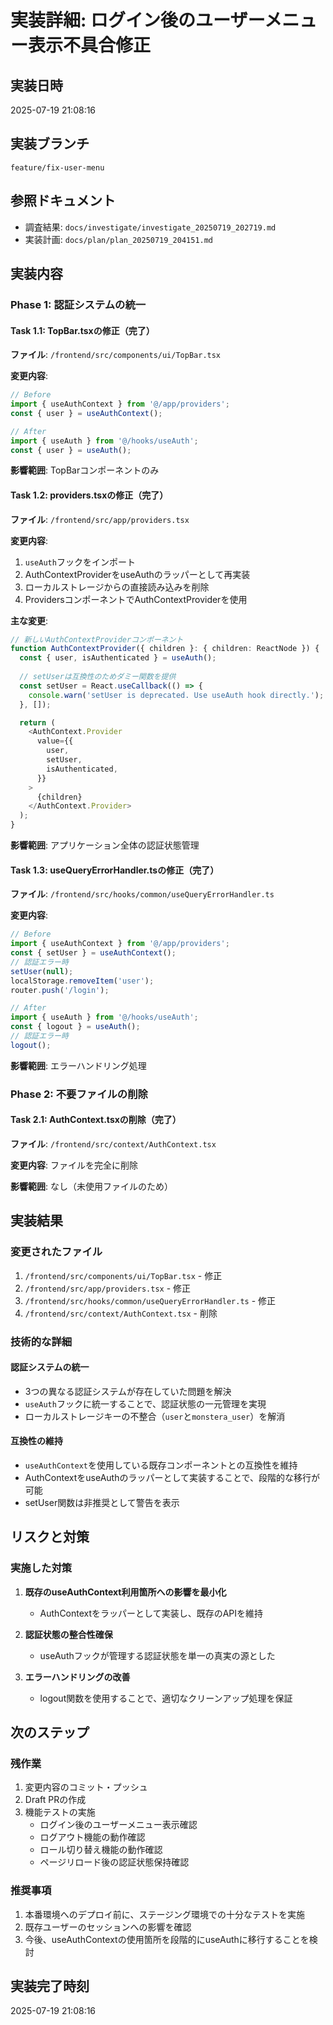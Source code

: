 # 実装詳細: ログイン後のユーザーメニュー表示不具合修正

## 実装日時
2025-07-19 21:08:16

## 実装ブランチ
`feature/fix-user-menu`

## 参照ドキュメント
- 調査結果: `docs/investigate/investigate_20250719_202719.md`
- 実装計画: `docs/plan/plan_20250719_204151.md`

## 実装内容

### Phase 1: 認証システムの統一

#### Task 1.1: TopBar.tsxの修正（完了）
**ファイル**: `/frontend/src/components/ui/TopBar.tsx`

**変更内容**:
```typescript
// Before
import { useAuthContext } from '@/app/providers';
const { user } = useAuthContext();

// After
import { useAuth } from '@/hooks/useAuth';
const { user } = useAuth();
```

**影響範囲**: TopBarコンポーネントのみ

#### Task 1.2: providers.tsxの修正（完了）
**ファイル**: `/frontend/src/app/providers.tsx`

**変更内容**:
1. `useAuth`フックをインポート
2. AuthContextProviderをuseAuthのラッパーとして再実装
3. ローカルストレージからの直接読み込みを削除
4. ProvidersコンポーネントでAuthContextProviderを使用

**主な変更**:
```typescript
// 新しいAuthContextProviderコンポーネント
function AuthContextProvider({ children }: { children: ReactNode }) {
  const { user, isAuthenticated } = useAuth();
  
  // setUserは互換性のためダミー関数を提供
  const setUser = React.useCallback(() => {
    console.warn('setUser is deprecated. Use useAuth hook directly.');
  }, []);

  return (
    <AuthContext.Provider
      value={{
        user,
        setUser,
        isAuthenticated,
      }}
    >
      {children}
    </AuthContext.Provider>
  );
}
```

**影響範囲**: アプリケーション全体の認証状態管理

#### Task 1.3: useQueryErrorHandler.tsの修正（完了）
**ファイル**: `/frontend/src/hooks/common/useQueryErrorHandler.ts`

**変更内容**:
```typescript
// Before
import { useAuthContext } from '@/app/providers';
const { setUser } = useAuthContext();
// 認証エラー時
setUser(null);
localStorage.removeItem('user');
router.push('/login');

// After
import { useAuth } from '@/hooks/useAuth';
const { logout } = useAuth();
// 認証エラー時
logout();
```

**影響範囲**: エラーハンドリング処理

### Phase 2: 不要ファイルの削除

#### Task 2.1: AuthContext.tsxの削除（完了）
**ファイル**: `/frontend/src/context/AuthContext.tsx`

**変更内容**: ファイルを完全に削除

**影響範囲**: なし（未使用ファイルのため）

## 実装結果

### 変更されたファイル
1. `/frontend/src/components/ui/TopBar.tsx` - 修正
2. `/frontend/src/app/providers.tsx` - 修正
3. `/frontend/src/hooks/common/useQueryErrorHandler.ts` - 修正
4. `/frontend/src/context/AuthContext.tsx` - 削除

### 技術的な詳細

#### 認証システムの統一
- 3つの異なる認証システムが存在していた問題を解決
- `useAuth`フックに統一することで、認証状態の一元管理を実現
- ローカルストレージキーの不整合（`user`と`monstera_user`）を解消

#### 互換性の維持
- `useAuthContext`を使用している既存コンポーネントとの互換性を維持
- AuthContextをuseAuthのラッパーとして実装することで、段階的な移行が可能
- setUser関数は非推奨として警告を表示

## リスクと対策

### 実施した対策
1. **既存のuseAuthContext利用箇所への影響を最小化**
   - AuthContextをラッパーとして実装し、既存のAPIを維持
   
2. **認証状態の整合性確保**
   - useAuthフックが管理する認証状態を単一の真実の源とした
   
3. **エラーハンドリングの改善**
   - logout関数を使用することで、適切なクリーンアップ処理を保証

## 次のステップ

### 残作業
1. 変更内容のコミット・プッシュ
2. Draft PRの作成
3. 機能テストの実施
   - ログイン後のユーザーメニュー表示確認
   - ログアウト機能の動作確認
   - ロール切り替え機能の動作確認
   - ページリロード後の認証状態保持確認

### 推奨事項
1. 本番環境へのデプロイ前に、ステージング環境での十分なテストを実施
2. 既存ユーザーのセッションへの影響を確認
3. 今後、useAuthContextの使用箇所を段階的にuseAuthに移行することを検討

## 実装完了時刻
2025-07-19 21:08:16